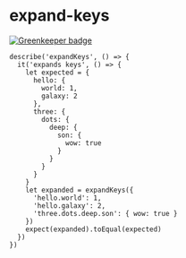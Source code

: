 # expand-keys

[![Greenkeeper badge](https://badges.greenkeeper.io/patrickleet/expand-keys.svg)](https://greenkeeper.io/)

```
describe('expandKeys', () => {
  it('expands keys', () => {
    let expected = {
      hello: {
        world: 1,
        galaxy: 2
      },
      three: {
        dots: {
          deep: {
            son: {
              wow: true
            }
          }
        }
      }
    }
    let expanded = expandKeys({
      'hello.world': 1,
      'hello.galaxy': 2,
      'three.dots.deep.son': { wow: true }
    })
    expect(expanded).toEqual(expected)
  })
})

```